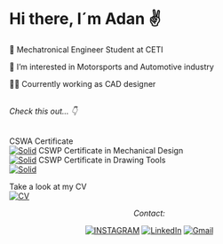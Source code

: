 # Hi there, I´m Adan ✌️

🦾 Mechatronical Engineer Student at CETI

👀 I’m interested in Motorsports and Automotive industry

👨‍💻 Courrently working as CAD designer





<br><i>Check this out... 👇</i><br><br>

CSWA Certificate  
[![Solid](https://img.shields.io/badge/CSWA-Solid%20Works-red)](https://github.com/Adan4lva/Adan4lva/blob/main/Certificate_C-9GADWF2YVM.pdf)
CSWP Certificate in Mechanical Design  
[![Solid](https://img.shields.io/badge/CSWP-Solid%20Works-red)](https://github.com/Adan4lva/Adan4lva/blob/main/Certificate_C-SK9CVRUG26%20Professional%20Mechanical%20Design.pdf)
CSWP Certificate in Drawing Tools  
[![Solid](https://img.shields.io/badge/CSWP-Solid%20Works-red)](https://github.com/Adan4lva/Adan4lva/blob/main/Certificate_C-UWH5KPN9M2%20Professional%20Drawings.pdf)

Take a look at my CV  
[![CV](https://img.shields.io/badge/CV-Alvarez%20A-blue)](https://github.com/Adan4lva/Adan4lva/blob/main/CV_2022_AlvarezA.pdf)

<div align="center">
<i>Contact:</i><br>

[![INSTAGRAM](https://img.shields.io/badge/-INSTAGRAM-E4405F?style=for-the-badge&logo=instagram&logoColor=white)](https://www.instagram.com/alva.ab/)
[![LinkedIn](https://img.shields.io/badge/-LINKEDIN-0077B5?style=for-the-badge&logo=linkedin&logoColor=white)](https://www.linkedin.com/in/adan-alvarez-barajas-985a9a251/)
[![Gmail](https://img.shields.io/badge/-GMAIL-D14836?style=for-the-badge&logo=gmail&logoColor=white)](mailto:a20310442@ceti.mx)
  
  
  
  
  
  

